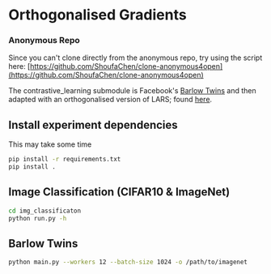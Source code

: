 # Orthogonalised Gradients

### Anonymous Repo
Since you can't clone directly from the anonymous repo, try using the script here:
[https://github.com/ShoufaChen/clone-anonymous4open](https://github.com/ShoufaChen/clone-anonymous4open)

The contrastive_learning submodule is Facebook's [Barlow Twins](https://github.com/facebookresearch/barlowtwins) and then adapted with an orthogonalised version of LARS; found [here](https://anonymous.4open.science/r/barlowtwins-2D78/).

## Install experiment dependencies

This may take some time
```bash
pip install -r requirements.txt
pip install .
```

## Image Classification (CIFAR10 & ImageNet)

```bash
cd img_classificaton
python run.py -h
```

## Barlow Twins

```bash
python main.py --workers 12 --batch-size 1024 -o /path/to/imagenet
```
